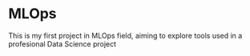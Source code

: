 # MLOps
This is my first project in MLOps field, aiming to explore tools used in a profesional Data Science project
